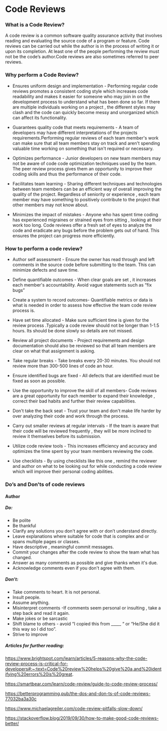 
# Code Reviews

### **What is a Code Review?**

A code review is a common software quality assurance activity that involves reading and evaluating the source code of a program or feature. Code reviews can be carried out while the author is in the process of writing it or upon its completion. At least one of the people performing the review must not be the code’s author.Code reviews are also sometimes referred to peer reviews.

### **Why perform a Code Review?**

- Ensures uniform design and implementation - Performing regular code reviews promotes a consistent coding style which increases code readability and makes it easier for someone who may join in on the development process to understand what has been done so far. If there are multiple individuals working on a project , the different styles may clash and the code can quickly become messy and unorganized which can affect its functionality.

 - Guarantees quality code that meets requirements - A team of developers may have different interpretations of the projects  requirements.Performing regular reviews of each team member's work can make sure that all team members stay on track and aren't spending valuable time working on something that isn't required or necessary.

 - Optimizes performance - Junior developers on new team members may not be aware of code code optimization techniques used by the team. The peer review process gives them an opportunity to improve their coding skills and thus the performance of their code.

 - Facilitates team learning - Sharing different techniques and technologies between team members can be an efficient way of overall improving the quality of the project. Regardless of seniority or experience , each team member may have something to positively contribute to the project that other members may not know about.

- Minimizes the impact of mistakes - Anyone who has spent time coding has experienced migraines or strained eyes from sitting , looking at their work too long. Code reviews offer a fresh set of eyes to analyze the code and eradicate any bugs before the problem gets out of hand. This ensures the project can progress more efficiently.


### **How to perform a code review?**

- Author self assessment - Ensure the owner has read through and left comments in the source code before submitting to the team. This can minimize defects and save time.

- Define quantifiable outcomes - When clear goals are set , it increases each member's accountability. Avoid vague statements such as “fix bugs”

- Create a system to record outcomes- Quantifiable metrics or data is what is needed in order to assess how effective the team code review process is.

- Have set time allocated - Make sure sufficient time is given for the review process .Typically a code review should not be longer than 1-1.5 hours. Its should be done slowly so details are not missed.

- Review all project documents - Project requirements and design documentation should also be reviewed so that all team members are clear on what that assignment is asking. 

- Take regular breaks - Take breaks every 20-30 minutes. You should not review more than 300-500 lines of code an hour.

- Ensure identified bugs are fixed - All defects that are identified must be fixed as soon as possible. 
 
-  Use the opportunity to improve the skill of all members-
Code reviews are a great opportunity for each member to expand their knowledge , correct their bad habits and further their review capabilities.

- Don't take the back seat - Trust your team and don't make life harder by over analyzing their code and work through the process.

- Carry out smaller reviews at regular intervals - If the team is aware that their code will be reviewed frequently , they will be more inclined to review it themselves before its submission.

- Utilize code review tools - This increases efficiency and accuracy and optimizes the time spent by your team members reviewing the code.

- Use checklists - By using checklists like this one , remind the reviewer and author on what to be looking out for while conducting a code review which will improve their personal coding abilities.

### **Do’s and Don'ts of code reviews**

#### **Author**

##### **Do:**

- Be polite
- Be thankful
- Clarify any solutions you don't agree with or don’t understand directly.
- Leave explanations where suitable for code that is complex and or spans multiple pages or classes.
- Have descriptive , meaningful commit messages.
- Commit your changes after the code review to show the team what has changed.
- Answer as many comments as possible and give thanks when it's due.
- Acknowledge comments even if you don't agree with them.

##### **Don’t:**

- Take comments to heart. It is not personal.
- Insult people.
- Assume anything.
- Misinterpret comments -If comments seem personal or insulting , take a step back and read it again.
-  Make jokes or be sarcastic
- Shift blame to others - avoid “I copied this from _____ “ or “He/She did it this way so I did too”. 
- Strive to improve



##### Articles for further reading:

https://www.brightspot.com/learn/articles/5-reasons-why-the-code-review-process-is-critical-for-developers#:~:text=Code%20review%20helps%20give%20a,and%20identifying%20errors%20is%20great.


https://smartbear.com/learn/code-review/guide-to-code-review-process/

https://betterprogramming.pub/the-dos-and-don-ts-of-code-reviews-77032ba3a30c

https://www.michaelagreiler.com/code-review-pitfalls-slow-down/

https://stackoverflow.blog/2019/09/30/how-to-make-good-code-reviews-better/




